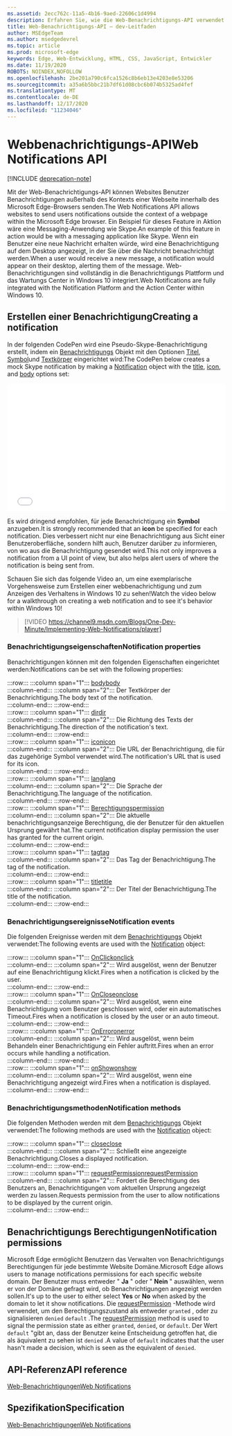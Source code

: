 ```yaml
---
ms.assetid: 2ecc762c-11a5-4b16-9aed-22606c1d4994
description: Erfahren Sie, wie die Web-Benachrichtigungs-API verwendet werden kann, damit Websites Benutzer Benachrichtigungen außerhalb des Kontexts des Microsoft Edge-Browsers senden können.
title: Web-Benachrichtigungs-API – dev-Leitfaden
author: MSEdgeTeam
ms.author: msedgedevrel
ms.topic: article
ms.prod: microsoft-edge
keywords: Edge, Web-Entwicklung, HTML, CSS, JavaScript, Entwickler
ms.date: 11/19/2020
ROBOTS: NOINDEX,NOFOLLOW
ms.openlocfilehash: 2be201a790c6fca1526c8b6eb13e4203e8e53206
ms.sourcegitcommit: a35a6b5bbc21b7df61d08cbc6b074b5325ad4fef
ms.translationtype: MT
ms.contentlocale: de-DE
ms.lasthandoff: 12/17/2020
ms.locfileid: "11234046"
---
```

# <span data-ttu-id="90e92-104">Webbenachrichtigungs-API</span><span class="sxs-lookup"><span data-stu-id="90e92-104">Web Notifications API</span></span>  

[!INCLUDE [deprecation-note](../../includes/legacy-edge-note.md)]  

<span data-ttu-id="90e92-105">Mit der Web-Benachrichtigungs-API können Websites Benutzer Benachrichtigungen außerhalb des Kontexts einer Webseite innerhalb des Microsoft Edge-Browsers senden.</span><span class="sxs-lookup"><span data-stu-id="90e92-105">The Web Notifications API allows websites to send users notifications outside the context of a webpage within the Microsoft Edge browser.</span></span>  <span data-ttu-id="90e92-106">Ein Beispiel für dieses Feature in Aktion wäre eine Messaging-Anwendung wie Skype.</span><span class="sxs-lookup"><span data-stu-id="90e92-106">An example of this feature in action would be with a messaging application like Skype.</span></span>  <span data-ttu-id="90e92-107">Wenn ein Benutzer eine neue Nachricht erhalten würde, wird eine Benachrichtigung auf dem Desktop angezeigt, in der Sie über die Nachricht benachrichtigt werden.</span><span class="sxs-lookup"><span data-stu-id="90e92-107">When a user would receive a new message, a notification would appear on their desktop, alerting them of the message.</span></span>  <span data-ttu-id="90e92-108">Web-Benachrichtigungen sind vollständig in die Benachrichtigungs Plattform und das Wartungs Center in Windows 10 integriert.</span><span class="sxs-lookup"><span data-stu-id="90e92-108">Web Notifications are fully integrated with the Notification Platform and the Action Center within Windows 10.</span></span>  

## <span data-ttu-id="90e92-109">Erstellen einer Benachrichtigung</span><span class="sxs-lookup"><span data-stu-id="90e92-109">Creating a notification</span></span>  

<span data-ttu-id="90e92-110">In der folgenden CodePen wird eine Pseudo-Skype-Benachrichtigung erstellt, indem ein [Benachrichtigungs](https://msdn.microsoft.com/library/mt710818) Objekt mit den Optionen [Titel](https://msdn.microsoft.com/library/mt710826), [Symbol](https://msdn.microsoft.com/library/mt710814)und [Textkörper](https://msdn.microsoft.com/library/mt710811) eingerichtet wird:</span><span class="sxs-lookup"><span data-stu-id="90e92-110">The CodePen below creates a mock Skype notification by making a [Notification](https://msdn.microsoft.com/library/mt710818) object with the [title](https://msdn.microsoft.com/library/mt710826), [icon](https://msdn.microsoft.com/library/mt710814), and [body](https://msdn.microsoft.com/library/mt710811) options set:</span></span>  

<iframe height='295' scrolling='no' title='<span data-ttu-id="90e92-111">Web-Benachrichtigungen</span><span class="sxs-lookup"><span data-stu-id="90e92-111">Web notifications</span></span>' src='//codepen.io/MicrosoftEdgeDocumentation/embed/RGbxWW/?height=295&theme-id=23761&default-tab=result&embed-version=2&editable=true' frameborder='no' allowtransparency='true' allowfullscreen='true' style='width: 100%;'><span data-ttu-id="90e92-112">Lesen Sie die Stift <a href='https://codepen.io/MicrosoftEdgeDocumentation/pen/RGbxWW/'> -webbenachrichtigungen </a> von Microsoft Edge docs ( <a href='https://codepen.io/MicrosoftEdgeDocumentation'> @MicrosoftEdgeDocumentation </a> ) auf <a href='https://codepen.io'> CodePen </a> .</span><span class="sxs-lookup"><span data-stu-id="90e92-112">See the Pen <a href='https://codepen.io/MicrosoftEdgeDocumentation/pen/RGbxWW/'>Web notifications</a> by Microsoft Edge Docs (<a href='https://codepen.io/MicrosoftEdgeDocumentation'>@MicrosoftEdgeDocumentation</a>) on <a href='https://codepen.io'>CodePen</a>.</span></span></iframe>  

<span data-ttu-id="90e92-113">Es wird dringend empfohlen, für jede Benachrichtigung ein **Symbol** anzugeben.</span><span class="sxs-lookup"><span data-stu-id="90e92-113">It is strongly recommended that an **icon** be specified for each notification.</span></span>  <span data-ttu-id="90e92-114">Dies verbessert nicht nur eine Benachrichtigung aus Sicht einer Benutzeroberfläche, sondern hilft auch, Benutzer darüber zu informieren, von wo aus die Benachrichtigung gesendet wird.</span><span class="sxs-lookup"><span data-stu-id="90e92-114">This not only improves a notification from a UI point of view, but also helps alert users of where the notification is being sent from.</span></span>  

<span data-ttu-id="90e92-115">Schauen Sie sich das folgende Video an, um eine exemplarische Vorgehensweise zum Erstellen einer webbenachrichtigung und zum Anzeigen des Verhaltens in Windows 10 zu sehen!</span><span class="sxs-lookup"><span data-stu-id="90e92-115">Watch the video below for a walkthrough on creating a web notification and to see it's behavior within Windows 10!</span></span>  

> [!VIDEO https://channel9.msdn.com/Blogs/One-Dev-Minute/Implementing-Web-Notifications/player]  

### <span data-ttu-id="90e92-116">Benachrichtigungseigenschaften</span><span class="sxs-lookup"><span data-stu-id="90e92-116">Notification properties</span></span>  

<span data-ttu-id="90e92-117">Benachrichtigungen können mit den folgenden Eigenschaften eingerichtet werden:</span><span class="sxs-lookup"><span data-stu-id="90e92-117">Notifications can be set with the following properties:</span></span>  

:::row:::
   :::column span="1":::
      [<span data-ttu-id="90e92-118">body</span><span class="sxs-lookup"><span data-stu-id="90e92-118">body</span></span>](https://developer.mozilla.org/docs/Web/API/Notification/body)  
   :::column-end:::
   :::column span="2":::
      <span data-ttu-id="90e92-119">Der Textkörper der Benachrichtigung.</span><span class="sxs-lookup"><span data-stu-id="90e92-119">The body text of the notification.</span></span>  
   :::column-end:::
:::row-end:::  
:::row:::
   :::column span="1":::
      [<span data-ttu-id="90e92-120">dir</span><span class="sxs-lookup"><span data-stu-id="90e92-120">dir</span></span>](https://developer.mozilla.org/docs/Web/API/Notification/dir)  
   :::column-end:::
   :::column span="2":::
      <span data-ttu-id="90e92-121">Die Richtung des Texts der Benachrichtigung.</span><span class="sxs-lookup"><span data-stu-id="90e92-121">The direction of the notification's text.</span></span>  
   :::column-end:::
:::row-end:::  
:::row:::
   :::column span="1":::
      [<span data-ttu-id="90e92-122">icon</span><span class="sxs-lookup"><span data-stu-id="90e92-122">icon</span></span>](https://developer.mozilla.org/docs/Web/API/Notification/icon)  
   :::column-end:::
   :::column span="2":::
      <span data-ttu-id="90e92-123">Die URL der Benachrichtigung, die für das zugehörige Symbol verwendet wird.</span><span class="sxs-lookup"><span data-stu-id="90e92-123">The notification's URL that is used for its icon.</span></span>  
   :::column-end:::
:::row-end:::  
:::row:::
   :::column span="1":::
      [<span data-ttu-id="90e92-124">lang</span><span class="sxs-lookup"><span data-stu-id="90e92-124">lang</span></span>](https://developer.mozilla.org/docs/Web/API/Notification/lang)  
   :::column-end:::
   :::column span="2":::
      <span data-ttu-id="90e92-125">Die Sprache der Benachrichtigung.</span><span class="sxs-lookup"><span data-stu-id="90e92-125">The language of the notification.</span></span>  
   :::column-end:::
:::row-end:::  
:::row:::
   :::column span="1":::
      [<span data-ttu-id="90e92-126">Berechtigungs</span><span class="sxs-lookup"><span data-stu-id="90e92-126">permission</span></span>](https://developer.mozilla.org/docs/Web/API/Notification/permission)  
   :::column-end:::
   :::column span="2":::
      <span data-ttu-id="90e92-127">Die aktuelle benachrichtigungsanzeige Berechtigung, die der Benutzer für den aktuellen Ursprung gewährt hat.</span><span class="sxs-lookup"><span data-stu-id="90e92-127">The current notification display permission the user has granted for the current origin.</span></span>  
   :::column-end:::
:::row-end:::  
:::row:::
   :::column span="1":::
      [<span data-ttu-id="90e92-128">tag</span><span class="sxs-lookup"><span data-stu-id="90e92-128">tag</span></span>](https://developer.mozilla.org/docs/Web/API/Notification/tag)  
   :::column-end:::
   :::column span="2":::
      <span data-ttu-id="90e92-129">Das Tag der Benachrichtigung.</span><span class="sxs-lookup"><span data-stu-id="90e92-129">The tag of the notification.</span></span>  
   :::column-end:::
:::row-end:::  
:::row:::
   :::column span="1":::
      [<span data-ttu-id="90e92-130">title</span><span class="sxs-lookup"><span data-stu-id="90e92-130">title</span></span>](https://developer.mozilla.org/docs/Web/API/Notification/title)  
   :::column-end:::
   :::column span="2":::
      <span data-ttu-id="90e92-131">Der Titel der Benachrichtigung.</span><span class="sxs-lookup"><span data-stu-id="90e92-131">The title of the notification.</span></span>  
   :::column-end:::
:::row-end:::  

### <span data-ttu-id="90e92-132">Benachrichtigungsereignisse</span><span class="sxs-lookup"><span data-stu-id="90e92-132">Notification events</span></span>  

<span data-ttu-id="90e92-133">Die folgenden Ereignisse werden mit dem [Benachrichtigungs](https://developer.mozilla.org/docs/Web/API/Notification) Objekt verwendet:</span><span class="sxs-lookup"><span data-stu-id="90e92-133">The following events are used with the [Notification](https://developer.mozilla.org/docs/Web/API/Notification) object:</span></span>  

:::row:::
   :::column span="1":::
      [<span data-ttu-id="90e92-134">OnClick</span><span class="sxs-lookup"><span data-stu-id="90e92-134">onclick</span></span>](https://developer.mozilla.org/docs/Web/API/Element/click_event)  
   :::column-end:::
   :::column span="2":::
      <span data-ttu-id="90e92-135">Wird ausgelöst, wenn der Benutzer auf eine Benachrichtigung klickt.</span><span class="sxs-lookup"><span data-stu-id="90e92-135">Fires when a notification is clicked by the user.</span></span>  
   :::column-end:::
:::row-end:::  
:::row:::
   :::column span="1":::
      [<span data-ttu-id="90e92-136">OnClose</span><span class="sxs-lookup"><span data-stu-id="90e92-136">onclose</span></span>](https://developer.mozilla.org/docs/Archive/Mozilla/XUL/Events/close_event)  
   :::column-end:::
   :::column span="2":::
      <span data-ttu-id="90e92-137">Wird ausgelöst, wenn eine Benachrichtigung vom Benutzer geschlossen wird, oder ein automatisches Timeout.</span><span class="sxs-lookup"><span data-stu-id="90e92-137">Fires when a notification is closed by the user or an auto timeout.</span></span>  
   :::column-end:::
:::row-end:::  
:::row:::
   :::column span="1":::
      [<span data-ttu-id="90e92-138">OnError</span><span class="sxs-lookup"><span data-stu-id="90e92-138">onerror</span></span>](https://developer.mozilla.org/docs/Web/API/Element/error_event)  
   :::column-end:::
   :::column span="2":::
      <span data-ttu-id="90e92-139">Wird ausgelöst, wenn beim Behandeln einer Benachrichtigung ein Fehler auftritt.</span><span class="sxs-lookup"><span data-stu-id="90e92-139">Fires when an error occurs while handling a notification.</span></span>  
   :::column-end:::
:::row-end:::  
:::row:::
   :::column span="1":::
      [<span data-ttu-id="90e92-140">onShow</span><span class="sxs-lookup"><span data-stu-id="90e92-140">onshow</span></span>](https://developer.mozilla.org/docs/Web/API/Element/show_event)  
   :::column-end:::
   :::column span="2":::
      <span data-ttu-id="90e92-141">Wird ausgelöst, wenn eine Benachrichtigung angezeigt wird.</span><span class="sxs-lookup"><span data-stu-id="90e92-141">Fires when a notification is displayed.</span></span>  
   :::column-end:::
:::row-end:::  

### <span data-ttu-id="90e92-142">Benachrichtigungsmethoden</span><span class="sxs-lookup"><span data-stu-id="90e92-142">Notification methods</span></span>  

<span data-ttu-id="90e92-143">Die folgenden Methoden werden mit dem [Benachrichtigungs](https://developer.mozilla.org/docs/Web/API/Notification) Objekt verwendet:</span><span class="sxs-lookup"><span data-stu-id="90e92-143">The following methods are used with the [Notification](https://developer.mozilla.org/docs/Web/API/Notification) object:</span></span>  

:::row:::
   :::column span="1":::
      [<span data-ttu-id="90e92-144">close</span><span class="sxs-lookup"><span data-stu-id="90e92-144">close</span></span>](https://developer.mozilla.org/docs/Web/API/Notification/close)  
   :::column-end:::
   :::column span="2":::
      <span data-ttu-id="90e92-145">Schließt eine angezeigte Benachrichtigung.</span><span class="sxs-lookup"><span data-stu-id="90e92-145">Closes a displayed notification.</span></span>  
   :::column-end:::
:::row-end:::  
:::row:::
   :::column span="1":::
      [<span data-ttu-id="90e92-146">requestPermission</span><span class="sxs-lookup"><span data-stu-id="90e92-146">requestPermission</span></span>](https://developer.mozilla.org/docs/Web/API/Notification/requestPermission)  
   :::column-end:::
   :::column span="2":::
      <span data-ttu-id="90e92-147">Fordert die Berechtigung des Benutzers an, Benachrichtigungen vom aktuellen Ursprung angezeigt werden zu lassen.</span><span class="sxs-lookup"><span data-stu-id="90e92-147">Requests permission from the user to allow notifications to be displayed by the current origin.</span></span>  
   :::column-end:::
:::row-end:::  

## <span data-ttu-id="90e92-148">Benachrichtigungs Berechtigungen</span><span class="sxs-lookup"><span data-stu-id="90e92-148">Notification permissions</span></span>  

<span data-ttu-id="90e92-149">Microsoft Edge ermöglicht Benutzern das Verwalten von Benachrichtigungs Berechtigungen für jede bestimmte Website Domäne.</span><span class="sxs-lookup"><span data-stu-id="90e92-149">Microsoft Edge allows users to manage notifications permissions for each specific website domain.</span></span>  <span data-ttu-id="90e92-150">Der Benutzer muss entweder " **Ja** " oder " **Nein** " auswählen, wenn er von der Domäne gefragt wird, ob Benachrichtigungen angezeigt werden sollen.</span><span class="sxs-lookup"><span data-stu-id="90e92-150">It's up to the user to either select **Yes** or **No** when asked by the domain to let it show notifications.</span></span>  <span data-ttu-id="90e92-151">Die [requestPermission](https://developer.mozilla.org/docs/Web/API/Notification/requestPermission) -Methode wird verwendet, um den Berechtigungszustand als entweder `granted` , oder zu signalisieren `denied` `default` .</span><span class="sxs-lookup"><span data-stu-id="90e92-151">The [requestPermission](https://developer.mozilla.org/docs/Web/API/Notification/requestPermission) method is used to signal the permission state as either `granted`, `denied`, or `default`.</span></span>  <span data-ttu-id="90e92-152">Der Wert `default` "gibt an, dass der Benutzer keine Entscheidung getroffen hat, die als äquivalent zu sehen ist `denied` .</span><span class="sxs-lookup"><span data-stu-id="90e92-152">A value of `default` indicates that the user hasn't made a decision, which is seen as the equivalent of `denied`.</span></span>  

## <span data-ttu-id="90e92-153">API-Referenz</span><span class="sxs-lookup"><span data-stu-id="90e92-153">API reference</span></span>  

[<span data-ttu-id="90e92-154">Web-Benachrichtigungen</span><span class="sxs-lookup"><span data-stu-id="90e92-154">Web Notifications</span></span>](https://developer.mozilla.org/docs/Web/API/Notifications_API)  

## <span data-ttu-id="90e92-155">Spezifikation</span><span class="sxs-lookup"><span data-stu-id="90e92-155">Specification</span></span>  

[<span data-ttu-id="90e92-156">Web-Benachrichtigungen</span><span class="sxs-lookup"><span data-stu-id="90e92-156">Web Notifications</span></span>](https://notifications.spec.whatwg.org)  
